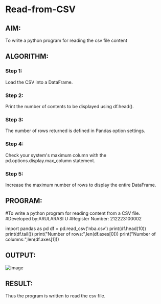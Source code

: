 # Read-from-CSV

## AIM:
To write a python program for reading the csv file content

## ALGORITHM:
### Step 1:
Load the CSV into a DataFrame.
### Step 2:
Print the number of contents to be displayed using df.head().
### Step 3:
The number of rows returned is defined in Pandas option settings.
### Step 4:
Check your system's maximum column with the pd.options.display.max_column statement.
### Step 5:
Increase the maximum number of rows to display the entire DataFrame.


## PROGRAM:
#To write a python program for reading content from a CSV file.
#Developed by:ARULARASI U
#Register Number: 212223100002

import pandas as pd
df = pd.read_csv('nba.csv')
print(df.head(10))
print(df.tail())
print("Number of rows:",len(df.axes[0]))
print("Number of columns:",len(df.axes[1]))

## OUTPUT:

![image](https://github.com/Arularasi-17/Read-from-CSV/assets/147410018/b8cde315-3b9c-4784-a508-3b5c0d286fe4)

## RESULT:
Thus the program is written to read the csv file.
